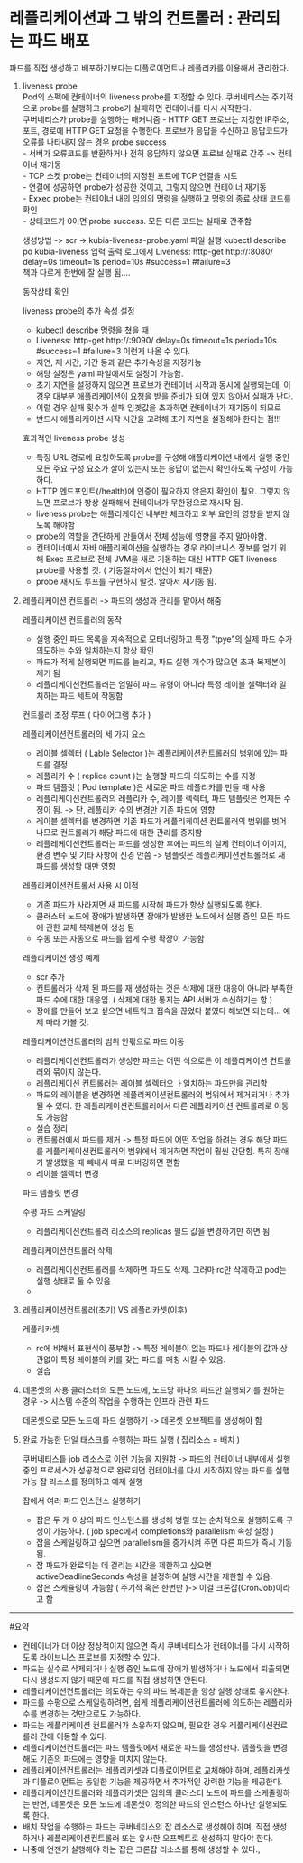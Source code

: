 # 레플리케이션과 그 밖의 컨트롤러 : 관리되는 파드 배포  

파드를 직접 생성하고 배포하기보다는 디플로이먼트나 레플리카를 이용해서 관리한다.  

1. liveness probe  
      Pod의 스펙에 컨테이너의 liveness probe를 지정할 수 있다.
      쿠버네티스는 주기적으로 probe를 실행하고 probe가 실패하면 컨테이너를 다시 시작한다.  
      쿠버네티스가 probe를 실행하는 매커니즘
        - HTTP GET 프로브는 지정한 IP주소, 포트, 경로에 HTTP GET 요청을 수행한다. 프로브가 응답을 수신하고 응답코드가 오류를 나타내지 않는 경우 probe success  
        - 서버가 오류코드를 반환하거나 전혀 응답하지 않으면 프로브 실패로 간주 -> 컨테이너 재기동  
        - TCP 소켓 probe는 컨테이너의 지정된 포트에 TCP 연결을 시도  
        - 연결에 성공하면 probe가 성공한 것이고, 그렇지 않으면 컨테이너 재기동  
        - Exxec probe는 컨테이너 내의 임의의 명령을 실행하고 명령의 종료 상태 코드를 확인  
        - 상태코드가 0이면 probe success. 모든 다른 코드는 실패로 간주함  


     생성방법 -> scr -> kubia-liveness-probe.yaml 파일 실행
          kubectl describe po kubia-liveness 입력
          출력 로그에서
          Liveness:       http-get http://:8080/ delay=0s timeout=1s period=10s #success=1 #failure=3   
          책과 다르게 한번에 잘 실행 됨....
     
     동작상태 확인
     
     liveness probe의 추가 속성 설정  
     - kubectl describe 명령을 쳤을 때
     - Liveness: http-get http://:9090/ delay=0s timeout=1s period=10s #success=1 #failure=3 이런게 나올 수 있다.
     - 지연, 제 시간, 기간 등과 같은 추가속성을 지정가능
     - 해당 설정은 yaml 파일에서도 설정이 가능함.
     - 초기 지연을 설정하지 않으면 프로브가 컨테이너 시작과 동시에 실행되는데, 이 경우 대부분 애플리케이션이 요청을 받을 준비가 되어 있지 않아서 실패가 난다.
     - 이럴 경우 실패 횟수가 실패 임곗값을 초과하면 컨테이너가 재기동이 되므로
     - 반드시 애플리케이션 시작 시간을 고려해 초기 지연을 설정해야 한다는 점!!!


     효과적인 liveness probe 생성  
     - 특정 URL 경로에 요청하도록 probe를 구성해 애플리케이션 내에서 실행 중인 모든 주요 구성 요소가 살아 있는지 또는 응답이 없는지 확인하도록 구성이 가능하다.
     - HTTP 엔드포인트(/health)에 인증이 필요하지 않은지 확인이 필요. 그렇지 않느면 프로브가 항상 실패해서 컨테이너가 무한정으로 재시작 됨.
     - liveness probe는 애플리케이션 내부만 체크하고 외부 요인의 영향을 받지 않도록 해야함  
     - probe의 역할을 간단하게 만들어서 전체 성능에 영향을 주지 말아야함.
     - 컨테이너에서 자바 애플리케이션을 실행하는 경우 라이브니스 정보를 얻기 위해 Exec 프로브로 전체 JVM을 새로 기동하는 대신 HTTP GET liveness probe를 사용할 것. ( 기동절차에서 연산이 되기 때문)
     - probe 재시도 루프를 구현하지 말것. 알아서 재기동 됨.




2. 레플리케이션 컨트롤러 -> 파드의 생성과 관리를 맡아서 해줌

     레플리케이션 컨트롤러의 동작
     - 실행 중인 파드 목록을 지속적으로 모티너링하고 특정 "tpye"의 실제 파드 수가 의도하는 수와 일치하는지 항상 확인
     - 파드가 적게 실행되면 파드를 늘리고, 파드 실행 개수가 많으면 초과 복제본이 제거 됨
     - 레플리케이션컨트롤러는 엄밀히 파드 유형이 아니라 특정 레이블 셀렉터와 일치하는 파드 세트에 작동함


     컨트롤러 조정 루프 ( 다이어그램 추가 )
     
     레플리케이션컨트롤러의 세 가지 요소
     - 레이블 셀렉터 ( Lable Selector )는 레플리케이션컨트롤러의 범위에 있는 파드를 결정
     - 레플리카 수 ( replica count )는 실행할 파드의 의도하는 수를 지정
     - 파드 템플릿 ( Pod template )은 새로운 파드 레플리카를 만들 때 사용
     - 레플리케이션컨트롤러의 레플리카 수, 레이블 렉렉터, 파드 템플릿은 언제든 수정이 됨. -> 단, 레플리카 수의 변경만 기존 파드에 영향
     - 레이블 셀렉터를 변경하면 기존 파드가 레플리케이션 컨트롤러의 범위를 벗어나므로 컨트롤러가 해당 파드에 대한 관리를 중지함
     - 레플레케이션컨트롤러는 파드를 생성한 후에는 파드의 실제 컨테이너 이미지, 환경 변수 및 기타 사항에 신경 안씀 -> 템플릿은 레플리케이션컨트롤러로 새 파드를 생성할 때만 영향


    레플리케이션컨트롤서 사용 시 이점
    - 기존 파드가 사라지면 새 파드를 시작해 파드가 항상 실행되도록 한다.
    - 클러스터 노드에 장애가 발생하면 장애가 발생한 노드에서 실행 중인 모든 파드에 관한 교체 복제본이 생성 됨
    - 수동 또는 자동으로 파드를 쉽게 수평 확장이 가능함


    레플리케이션 생성 예제
    - scr 추가
    - 컨트롤러가 삭제 된 파드를 재 생성하는 것은 삭제에 대한 대응이 아니라 부족한 파드 수에 대한 대응임. ( 삭제에 대한 통지는 API 서버가 수신하기는 함 )
    - 장애를 만들어 보고 싶으면 네트워크 접속을 끊었다 붙였다 해보면 되는데... 예제 따라 가볼 것.


     레플리케이션컨트롤러의 범위 안팎으로 파드 이동
     - 레플리케이션컨트롤러가 생성한 파드는 어떤 식으로든 이 레플리케이션 컨트롤러와 묶이지 않는다.
     - 레플리케이션 컨트롤러는 레이블 셀렉터오 ㅏ일치하는 파드만을 관리함
     - 파드의 레이블을 변경하면 레플리케이션컨트롤러의 범위에서 제거되거나 추가될 수 있다. 한 레플리케이션컨트롤러에서 다른 레플리케이션 컨트롤러로 이동도 가능함
     - 실습 정리
     - 컨트롤러에서 파드를 제거 -> 특정 파드에 어떤 작업을 하려는 경우 해당 파드를 레플리케이션컨트롤러의 범위에서 제거하면 작업이 훨씬 간단함. 특히 장애가 발생했을 때 빼내서 따로 디버깅하면 편함
     - 레이블 셀렉터 변경


     파드 템플릿 변경
     
     수평 파드 스케일링
     - 레플리케이션컨트롤러 리소스의 replicas 필드 값을 변경하기만 하면 됨


     레플리케이션컨트롤러 삭제
     - 레플리케이션컨트롤러를 삭제하면 파드도 삭제. 그러마 rc만 삭제하고 pod는 실행 상태로 둘 수 있음
     - 


3. 레플리케이션컨트롤러(초기) VS 레플리카셋(이후)

     레플리카셋
     - rc에 비해서 표현식이 풍부함 -> 특정 레이블이 없는 파드나 레이블의 값과 상관없이 특정 레이블의 키를 갖는 파드를 매칭 시킬 수 있음.
     - 실습


4. 데몬셋의 사용
     클러스터의 모든 노드에, 노드당 하나의 파드만 실행되기를 원하는 경우 -> 시스템 수준의 작업을 수행하는 인프라 관련 파드
     
     데몬셋으로 모든 노드에 파드 실행하기 -> 데몬셋 오브젝트를 생성해야 함
     
     
5. 완료 가능한 단일 태스크를 수행하는 파드 실행 ( 잡리소스 = 배치 )

     쿠버네티스틑 job 리소스로 이런 기능을 지원함 -> 파드의 컨테이너 내부에서 실행 중인 프로세스가 성공적으로 완료되면 컨테이너를 다시 시작하지 않는 파드를 실행 가능
     잡 리소스를 정의하고 예제 실행
     
     잡에서 여러 파드 인스턴스 실행하기
     - 잡은 두 개 이상의 파드 인스턴스를 생성해 병렬 또는 순차적으로 실행하도록 구성이 가능하다. ( job spec에서 completions와 parallelism 속성 설정 )
     - 잡을 스케일링하고 싶으면 parallelism을 증가시켜 주면 다른 파드가 즉시 기동 됨.
     - 잡 파드가 완료되는 데 걸리는 시간을 제한하고 싶으면 activeDeadlineSeconds 속성을 설정하여 실행 시간을 제한할 수 있음.
     - 잡은 스케쥴링이 가능함 ( 주기적 혹은 한번만 )-> 이걸 크론잡(CronJob)이라고 함






-------------------------------------
#요약
- 컨테이너가 더 이상 정상적이지 않으면 즉시 쿠버네티스가 컨테이너를 다시 시작하도록 라이브니스 프로브를 지정할 수 있다.
- 파드는 실수로 삭제되거나 실행 중인 노드에 장애가 발생하거나 노드에서 퇴출되면 다시 생성되지 않기 때문에 파드를 직접 생성하면 안된다.
- 레플리케이션컨트롤러는 의도하는 수의 파드 복제본을 항상 실행 상태로 유지한다.
- 파드를 수평으로 스케일링하려면, 쉽게  레플리케이션컨트롤러에 의도하는 레플리카 수를 변경하는 것만으로도 가능하다.
- 파드는 레플리케이션 컨트롤러가 소유하지 않으며, 필요한 경우 레플리케이션컨르롤러 간에 이동할 수 있다.
- 레플리케이션컨트롤러는 파드 템플릿에서 새로운 파드를 생성한다. 템플릿을 변경해도 기존의 파드에는 영향을 미치지 않는다.
- 레플리케이션컨트롤러는 레플리카셋과 디플로이먼트로 교체해야 하며, 레플리카셋과 디플로이먼트는 동일한 기능을 제공하면서 추가적인 강력한 기능을 제공한다.
- 레플리케이션컨트롤러와 레플리카셋은 임의의 클러스터 노드에 파드를 스케줄링하는 반면, 데몬셋은 모든 노드에 데몬셋이 정의한 파드의 인스턴스 하나만 실행되도록 한다.
- 배치 작업을 수행하는 파드는 쿠버네티스의 잡 리소스로 생성해야 하며, 직접 생성하거나 레플리케이션컨트롤러 또는 유사한 오프벡트로 생성하지 말아야 한다.
- 나중에 언젠가 실행해야 하는 잡은 크론잡 리소스를 통해 생성할 수 있다.,






